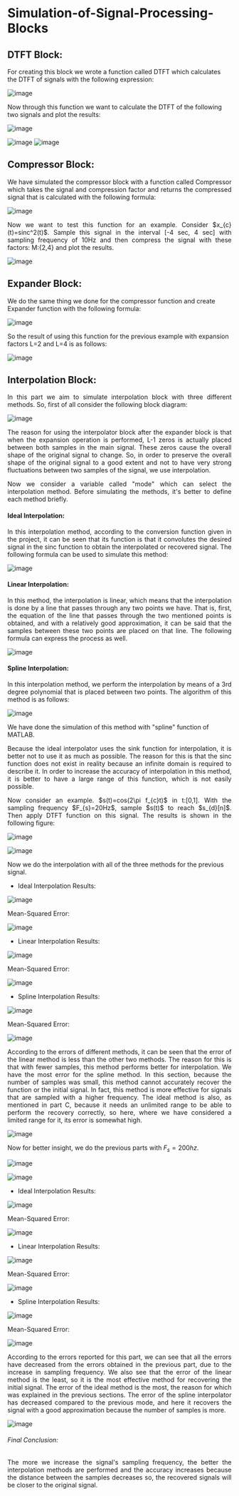 # Simulation-of-Signal-Processing-Blocks

## DTFT Block:
For creating this block we wrote a function called DTFT which calculates the DTFT of signals with the following expression:

![image](https://github.com/SogolGoodarzi/Simulation-of-Signal-Processing-Blocks/assets/125180530/09439693-77b9-4dc0-bfbb-4eab7aaca054)

Now through this function we want to calculate the DTFT of the following two signals and plot the results:

![image](https://github.com/SogolGoodarzi/Simulation-of-Signal-Processing-Blocks/assets/125180530/7c0f8a60-cbde-40b8-8dce-951522c0711a)

![image](https://github.com/SogolGoodarzi/Simulation-of-Signal-Processing-Blocks/assets/125180530/8502fed5-73d6-4209-8017-0003dc3e52dc)
![image](https://github.com/SogolGoodarzi/Simulation-of-Signal-Processing-Blocks/assets/125180530/aba1bc07-651d-405d-9075-72a3edba9ad1)

## Compressor Block:
<p align="justify"> We have simulated the compressor block with a function called Compressor which takes the signal and compression factor and returns the compressed signal that is calculated with the following formula: </p>

![image](https://github.com/SogolGoodarzi/Simulation-of-Signal-Processing-Blocks/assets/125180530/75abb86a-645a-4a64-90a1-7da6cf307588)

<p align="justify"> Now we want to test this function for an example. Consider $x_{c}(t)=sinc^2(t)$. Sample this signal in the interval [-4 sec, 4 sec] with sampling frequency of 10Hz and then compress the signal with these factors: M:{2,4} and plot the results. </p>

![image](https://github.com/SogolGoodarzi/Simulation-of-Signal-Processing-Blocks/assets/125180530/1bb149b8-ab5e-42a0-92e1-0ca8b438c851)

## Expander Block:
We do the same thing we done for the compressor function and create Expander function with the following formula:

![image](https://github.com/SogolGoodarzi/Simulation-of-Signal-Processing-Blocks/assets/125180530/2ba089fa-61c4-4ea8-9efe-ad6fdb9d69d3)

So the result of using this function for the previous example with expansion factors L=2 and L=4 is as follows:

![image](https://github.com/SogolGoodarzi/Simulation-of-Signal-Processing-Blocks/assets/125180530/5a6f11b1-2d4a-4a1a-b05d-bdbf0a08e540)

## Interpolation Block:
<p align="justify"> In this part we aim to simulate interpolation block with three different methods. So, first of all consider the following block diagram: </p>

![image](https://github.com/SogolGoodarzi/Simulation-of-Signal-Processing-Blocks/assets/125180530/2db9865f-0887-4a7f-94f1-94e5e6061273)

<p align="justify"> The reason for using the interpolator block after the expander block is that when the expansion operation is performed, L-1 zeros is actually placed between both samples in the main signal. These zeros cause the overall shape of the original signal to change. So, in order to preserve the overall shape of the original signal to a good extent and not to have very strong fluctuations between two samples of the signal, we use interpolation. </p>

<p align="justify"> Now we consider a variable called "mode" which can select the interpolation method. Before simulating the methods, it's better to define each method briefly. </p>

#### Ideal Interpolation:
<p align="justify"> In this interpolation method, according to the conversion function given in the project, it can be seen that its function is that it convolutes the desired signal in the sinc function to obtain the interpolated or recovered signal. The following formula can be used to simulate this method:</p>

![image](https://github.com/SogolGoodarzi/Simulation-of-Signal-Processing-Blocks/assets/125180530/697836e0-5b1c-4327-a140-9536da282df0)

#### Linear Interpolation:
<p align="justify"> In this method, the interpolation is linear, which means that the interpolation is done by a line that passes through any two points we have. That is, first, the equation of the line that passes through the two mentioned points is obtained, and with a relatively good approximation, it can be said that the samples between these two points are placed on that line. The following formula can express the process as well. </p>

![image](https://github.com/SogolGoodarzi/Simulation-of-Signal-Processing-Blocks/assets/125180530/e4c54a3a-8b59-4f6c-b9ab-38268b05c4aa)

#### Spline Interpolation:
<p align="justify"> In this interpolation method, we perform the interpolation by means of a 3rd degree polynomial that is placed between two points. The algorithm of this method is as follows: </p>

![image](https://github.com/SogolGoodarzi/Simulation-of-Signal-Processing-Blocks/assets/125180530/dec8321e-1415-4819-a3dd-7d681810431b)

We have done the simulation of this method with "spline" function of MATLAB. 

<p align="justify"> Because the ideal interpolator uses the sink function for interpolation, it is better not to use it as much as possible. The reason for this is that the sinc function does not exist in reality because an infinite domain is required to describe it. In order to increase the accuracy of interpolation in this method, it is better to have a large range of this function, which is not easily possible. </p>

<p align="justify"> Now consider an example. $s(t)=cos(2\pi f_{c}t)$ in t:[0,1]. With the sampling frequency $F_{s}=20Hz$, sample $s(t)$ to reach $s_{d}[n]$. Then apply DTFT function on this signal. The results is shown in the following figure: </p>

![image](https://github.com/SogolGoodarzi/Simulation-of-Signal-Processing-Blocks/assets/125180530/a42c4771-3398-4202-8e05-ad10852e7fa8)

![image](https://github.com/SogolGoodarzi/Simulation-of-Signal-Processing-Blocks/assets/125180530/6047b56f-3d14-4962-9936-6eedb79979e2)

Now we do the interpolation with all of the three methods for the previous signal.

* Ideal Interpolation Results:

![image](https://github.com/SogolGoodarzi/Simulation-of-Signal-Processing-Blocks/assets/125180530/fa10f49c-5b5a-4250-a713-802dd41de1ba)

Mean-Squared Error: 

![image](https://github.com/SogolGoodarzi/Simulation-of-Signal-Processing-Blocks/assets/125180530/9142a167-8cdd-44ea-b9f2-a37f77ffda3d)

* Linear Interpolation Results:

![image](https://github.com/SogolGoodarzi/Simulation-of-Signal-Processing-Blocks/assets/125180530/24f238de-8323-4b81-8794-320934fc6f77)

Mean-Squared Error: 

![image](https://github.com/SogolGoodarzi/Simulation-of-Signal-Processing-Blocks/assets/125180530/9bf50342-e9dd-44c4-bb0e-2ea8f07c7805)

* Spline Interpolation Results:

![image](https://github.com/SogolGoodarzi/Simulation-of-Signal-Processing-Blocks/assets/125180530/c0fbbfbc-4c40-4f32-9534-368b1bf8df84)

Mean-Squared Error: 

![image](https://github.com/SogolGoodarzi/Simulation-of-Signal-Processing-Blocks/assets/125180530/1249be61-6de0-4d19-9795-e3495703cf0e)

<p align="justify"> According to the errors of different methods, it can be seen that the error of the linear method is less than the other two methods. The reason for this is that with fewer samples, this method performs better for interpolation. We have the most error for the spline method. In this section, because the number of samples was small, this method cannot accurately recover the function or the initial signal. In fact, this method is more effective for signals that are sampled with a higher frequency. The ideal method is also, as mentioned in part C, because it needs an unlimited range to be able to perform the recovery correctly, so here, where we have considered a limited range for it, its error is somewhat high. </p>

![image](https://github.com/SogolGoodarzi/Simulation-of-Signal-Processing-Blocks/assets/125180530/080daaf4-0c78-45d4-a956-cb5cff977346)

Now for better insight, we do the previous parts with $F_{s}=200hz$. 

![image](https://github.com/SogolGoodarzi/Simulation-of-Signal-Processing-Blocks/assets/125180530/8990855d-4189-4152-b0d0-0a404723bbc8)

![image](https://github.com/SogolGoodarzi/Simulation-of-Signal-Processing-Blocks/assets/125180530/f8afd536-e2fc-44de-91b3-61e509f9b607)

* Ideal Interpolation Results:

![image](https://github.com/SogolGoodarzi/Simulation-of-Signal-Processing-Blocks/assets/125180530/e2bb625f-b48b-41e4-a6f8-e81ea344d222)

Mean-Squared Error: 

![image](https://github.com/SogolGoodarzi/Simulation-of-Signal-Processing-Blocks/assets/125180530/3848d612-9167-4d72-afa5-bac2558d888d)

* Linear Interpolation Results:

![image](https://github.com/SogolGoodarzi/Simulation-of-Signal-Processing-Blocks/assets/125180530/ef576e3b-8bac-4f01-bb0c-d5544d12f93c)

Mean-Squared Error: 

![image](https://github.com/SogolGoodarzi/Simulation-of-Signal-Processing-Blocks/assets/125180530/96e99ecc-2f31-405f-b12c-3cbd77b88f5a)

* Spline Interpolation Results:

![image](https://github.com/SogolGoodarzi/Simulation-of-Signal-Processing-Blocks/assets/125180530/d9a8a3de-19a9-4764-b3cc-add043af27ea)

Mean-Squared Error: 

![image](https://github.com/SogolGoodarzi/Simulation-of-Signal-Processing-Blocks/assets/125180530/f613ddb9-e8e9-455d-abdd-c251e92a3069)

  <p align="justify"> According to the errors reported for this part, we can see that all the errors have decreased from the errors obtained in the previous part, due to the increase in sampling frequency. We also see that the error of the linear method is the least, so it is the most effective method for recovering the initial signal. The error of the ideal method is the most, the reason for which was explained in the previous sections. The error of the spline interpolator has decreased compared to the previous mode, and here it recovers the signal with a good approximation because the number of samples is more. </p>

![image](https://github.com/SogolGoodarzi/Simulation-of-Signal-Processing-Blocks/assets/125180530/56f06156-c076-49b0-a2ea-24b507608a1d)

###### Final Conclusion: 

<p align="justify"> The more we increase the signal's sampling frequency, the better the interpolation methods are performed and the accuracy increases because the distance between the samples decreases so, the recovered signals will be closer to the original signal. </p>
